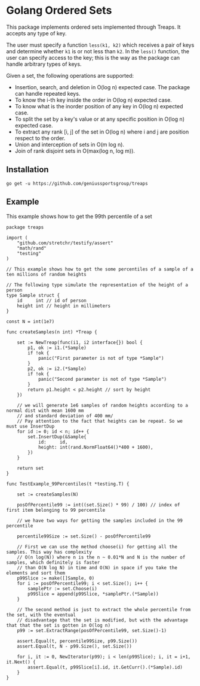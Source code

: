 # Golang Ordered Sets

This package implements ordered sets implemented through Treaps. It accepts any type of key. 

The user must specify a function `less(k1, k2)` which receives a pair of keys and determine whether `k1` is or not less than `k2`. In the `less()` function, the user can specify access to the key; this is the way as the package can handle arbitrary types of keys.

Given a set, the following operations are supported:
- Insertion, search, and deletion in O(log n) expected case. The package can handle repeated keys.
- To know the i-th key inside the order in O(log n) expected case.
- To know what is the inorder position of any key in O(log n) expected case.
- To split the set by a key's value or at any specific position in O(log n) expected case.
- To extract any rank [i, j] of the set in O(log n) where i and j are position respect to the order.
- Union and interception of sets in O(m log n).
- Join of rank disjoint sets in O(max(log n, log m)).

## Installation

    go get -u https://github.com/geniussportsgroup/treaps
    
## Example

This example shows how to get the 99th percentile of a set

    package treaps

    import (
        "github.com/stretchr/testify/assert"
        "math/rand"
        "testing"
    )

    // This example shows how to get the some percentiles of a sample of a ten millions of random heights

    // The following type simulate the representation of the height of a person
    type Sample struct {
        id     int // id of person
        height int // height in millimeters
    }

    const N = int(1e7)

    func createSamples(n int) *Treap {

        set := NewTreap(func(i1, i2 interface{}) bool {
            p1, ok := i1.(*Sample)
            if !ok {
                panic("First parameter is not of type *Sample")
            }
            p2, ok := i2.(*Sample)
            if !ok {
                panic("Second parameter is not of type *Sample")
            }
            return p1.height < p2.height // sort by height
        })

        // we will generate 1e6 samples of random heights according to a normal dist with mean 1600 mm
        // and standard deviation of 400 mm/
        // Pay attention to the fact that heights can be repeat. So we must use InsertDup
        for id := 0; id < n; id++ {
            set.InsertDup(&Sample{
                id:     id,
                height: int(rand.NormFloat64()*400 + 1600),
            })
        }

        return set
    }

    func TestExample_99Percentiles(t *testing.T) {

        set := createSamples(N)

        posOfPercentile99 := int((set.Size() * 99) / 100) // index of first item belonging to 99 percentile

        // we have two ways for getting the samples included in the 99 percentile

        percentile99Size := set.Size() - posOfPercentile99

        // First we can use the method choose(i) for getting all the samples. This way has complexity
        // O(n log(N)) where n is the n ~ 0.01*N and N is the number of samples, which definitely is faster
        // than O(N log N) in time and O(N) in space if you take the elements and sort them
        p99Slice := make([]Sample, 0)
        for i := posOfPercentile99; i < set.Size(); i++ {
            samplePtr := set.Choose(i)
            p99Slice = append(p99Slice, *samplePtr.(*Sample))
        }

        // The second method is just to extract the whole percentile from the set, with the eventual
        // disadvantage that the set is modified, but with the advantage that that the set is gotten in O(log n)
        p99 := set.ExtractRange(posOfPercentile99, set.Size()-1)

        assert.Equal(t, percentile99Size, p99.Size())
        assert.Equal(t, N - p99.Size(), set.Size())

        for i, it := 0, NewIterator(p99); i < len(p99Slice); i, it = i+1, it.Next() {
            assert.Equal(t, p99Slice[i].id, it.GetCurr().(*Sample).id)
        }
    }
